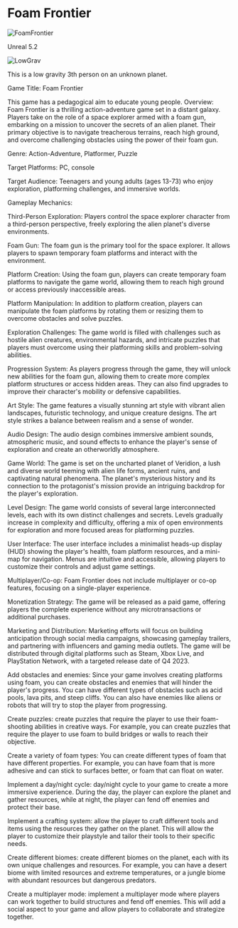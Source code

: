 # Foam Frontier
![FoamFrontier](https://github.com/MAGHYSLAIN/LowGrav/assets/22080463/efefc537-9f13-4ebf-a629-c1f6513d9176)

Unreal 5.2

![LowGrav](https://user-images.githubusercontent.com/22080463/236385502-a14548ee-389b-40ec-a157-0ba126ad404a.gif)

This is a low gravity 3th person on an unknown planet.

Game Title:
Foam Frontier

This game has a pedagogical aim to educate young people.
Overview:
Foam Frontier is a thrilling action-adventure game set in a distant galaxy. Players take on the role of a space explorer armed with a foam gun, embarking on a mission to uncover the secrets of an alien planet. Their primary objective is to navigate treacherous terrains, reach high ground, and overcome challenging obstacles using the power of their foam gun.

Genre:
Action-Adventure, Platformer, Puzzle

Target Platforms:
PC, console

Target Audience:
Teenagers and young adults (ages 13-73) who enjoy exploration, platforming challenges, and immersive worlds.

Gameplay Mechanics:

Third-Person Exploration:
Players control the space explorer character from a third-person perspective, freely exploring the alien planet's diverse environments.

Foam Gun:
The foam gun is the primary tool for the space explorer. It allows players to spawn temporary foam platforms and interact with the environment.

Platform Creation:
Using the foam gun, players can create temporary foam platforms to navigate the game world, allowing them to reach high ground or access previously inaccessible areas.

Platform Manipulation:
In addition to platform creation, players can manipulate the foam platforms by rotating them or resizing them to overcome obstacles and solve puzzles.

Exploration Challenges:
The game world is filled with challenges such as hostile alien creatures, environmental hazards, and intricate puzzles that players must overcome using their platforming skills and problem-solving abilities.

Progression System:
As players progress through the game, they will unlock new abilities for the foam gun, allowing them to create more complex platform structures or access hidden areas. They can also find upgrades to improve their character's mobility or defensive capabilities.

Art Style:
The game features a visually stunning art style with vibrant alien landscapes, futuristic technology, and unique creature designs. The art style strikes a balance between realism and a sense of wonder.

Audio Design:
The audio design combines immersive ambient sounds, atmospheric music, and sound effects to enhance the player's sense of exploration and create an otherworldly atmosphere.

Game World:
The game is set on the uncharted planet of Veridion, a lush and diverse world teeming with alien life forms, ancient ruins, and captivating natural phenomena. The planet's mysterious history and its connection to the protagonist's mission provide an intriguing backdrop for the player's exploration.

Level Design:
The game world consists of several large interconnected levels, each with its own distinct challenges and secrets. Levels gradually increase in complexity and difficulty, offering a mix of open environments for exploration and more focused areas for platforming puzzles.

User Interface:
The user interface includes a minimalist heads-up display (HUD) showing the player's health, foam platform resources, and a mini-map for navigation. Menus are intuitive and accessible, allowing players to customize their controls and adjust game settings.

Multiplayer/Co-op:
Foam Frontier does not include multiplayer or co-op features, focusing on a single-player experience.

Monetization Strategy:
The game will be released as a paid game, offering players the complete experience without any microtransactions or additional purchases.

Marketing and Distribution:
Marketing efforts will focus on building anticipation through social media campaigns, showcasing gameplay trailers, and partnering with influencers and gaming media outlets. The game will be distributed through digital platforms such as Steam, Xbox Live, and PlayStation Network, with a targeted release date of Q4 2023.



Add obstacles and enemies: Since your game involves creating platforms using foam, you can create obstacles and enemies that will hinder the player's progress. You can have different types of obstacles such as acid pools, lava pits, and steep cliffs. You can also have enemies like aliens or robots that will try to stop the player from progressing.

Create puzzles:  create puzzles that require the player to use their foam-shooting abilities in creative ways. For example, you can create puzzles that require the player to use foam to build bridges or walls to reach their objective.

Create a variety of foam types: You can create different types of foam that have different properties. For example, you can have foam that is more adhesive and can stick to surfaces better, or foam that can float on water.

Implement a day/night cycle: day/night cycle to your game to create a more immersive experience. During the day, the player can explore the planet and gather resources, while at night, the player can fend off enemies and protect their base.

Implement a crafting system: allow the player to craft different tools and items using the resources they gather on the planet. This will allow the player to customize their playstyle and tailor their tools to their specific needs.

Create different biomes: create different biomes on the planet, each with its own unique challenges and resources. For example, you can have a desert biome with limited resources and extreme temperatures, or a jungle biome with abundant resources but dangerous predators.

Create a multiplayer mode: implement a multiplayer mode where players can work together to build structures and fend off enemies. This will add a social aspect to your game and allow players to collaborate and strategize together.

